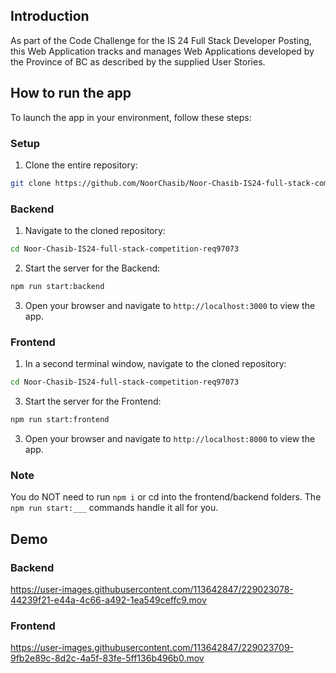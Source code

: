 ## **Introduction**

As part of the Code Challenge for the IS 24 Full Stack Developer Posting, this Web Application tracks and manages Web Applications developed by the Province of BC as described by the supplied User Stories.

## **How to run the app**

To launch the app in your environment, follow these steps:
### Setup
1. Clone the entire repository:
```bash
git clone https://github.com/NoorChasib/Noor-Chasib-IS24-full-stack-competition-req97073.git
```
### Backend
1. Navigate to the cloned repository:
```bash
cd Noor-Chasib-IS24-full-stack-competition-req97073
```
2. Start the server for the Backend:
```bash
npm run start:backend
```
3. Open your browser and navigate to `http://localhost:3000` to view the app.

### Frontend
1. In a second terminal window, navigate to the cloned repository:
```bash
cd Noor-Chasib-IS24-full-stack-competition-req97073
```
3. Start the server for the Frontend:
```bash
npm run start:frontend
```
3. Open your browser and navigate to `http://localhost:8000` to view the app.

### Note
You do NOT need to run `npm i` or cd into the frontend/backend folders. The `npm run start:___` commands handle it all for you.

## **Demo**

### Backend


https://user-images.githubusercontent.com/113642847/229023078-44239f21-e44a-4c66-a492-1ea549ceffc9.mov


### Frontend



https://user-images.githubusercontent.com/113642847/229023709-9fb2e89c-8d2c-4a5f-83fe-5ff136b496b0.mov

